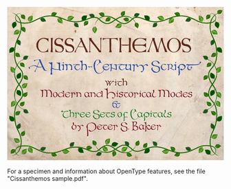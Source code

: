 ![Font sample](images/placard.jpg)

For a specimen and information about OpenType features, see the file "Cissanthemos sample.pdf".
